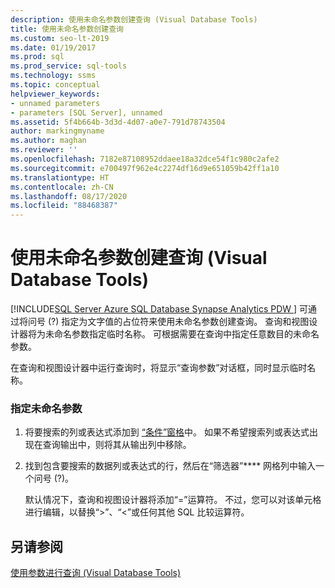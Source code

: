 ```yaml
---
description: 使用未命名参数创建查询 (Visual Database Tools)
title: 使用未命名参数创建查询
ms.custom: seo-lt-2019
ms.date: 01/19/2017
ms.prod: sql
ms.prod_service: sql-tools
ms.technology: ssms
ms.topic: conceptual
helpviewer_keywords:
- unnamed parameters
- parameters [SQL Server], unnamed
ms.assetid: 5f4b664b-3d3d-4d07-a0e7-791d78743504
author: markingmyname
ms.author: maghan
ms.reviewer: ''
ms.openlocfilehash: 7182e87108952ddaee18a32dce54f1c980c2afe2
ms.sourcegitcommit: e700497f962e4c2274df16d9e651059b42ff1a10
ms.translationtype: HT
ms.contentlocale: zh-CN
ms.lasthandoff: 08/17/2020
ms.locfileid: "88468387"
---
```

# <a name="create-queries-with-unnamed-parameters-visual-database-tools"></a>使用未命名参数创建查询 (Visual Database Tools)
[!INCLUDE[SQL Server Azure SQL Database Synapse Analytics PDW ](../../includes/applies-to-version/sql-asdb-asdbmi-asa-pdw.md)]
可通过将问号 (?) 指定为文字值的占位符来使用未命名参数创建查询。 查询和视图设计器将为未命名参数指定临时名称。 可根据需要在查询中指定任意数目的未命名参数。  
  
在查询和视图设计器中运行查询时，将显示“查询参数”对话框，同时显示临时名称。  
  
### <a name="to-specify-an-unnamed-parameter"></a>指定未命名参数  
  
1.  将要搜索的列或表达式添加到 [“条件”窗格](../../ssms/visual-db-tools/criteria-pane-visual-database-tools.md)中。 如果不希望搜索列或表达式出现在查询输出中，则将其从输出列中移除。  
  
2.  找到包含要搜索的数据列或表达式的行，然后在“筛选器”**** 网格列中输入一个问号 (?)。  
  
    默认情况下，查询和视图设计器将添加“=”运算符。 不过，您可以对该单元格进行编辑，以替换“>”、“<”或任何其他 SQL 比较运算符。  
  
## <a name="see-also"></a>另请参阅  
[使用参数进行查询 (Visual Database Tools)](../../ssms/visual-db-tools/query-with-parameters-visual-database-tools.md)  
  
